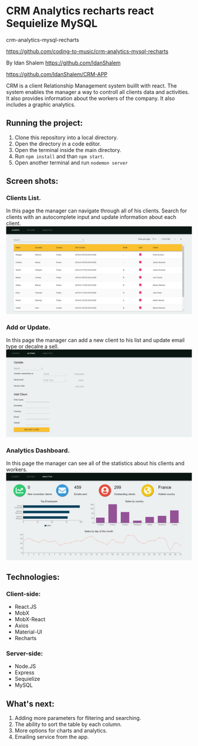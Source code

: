 # CRM Analytics recharts react Sequielize MySQL

crm-analytics-mysql-recharts

https://github.com/coding-to-music/crm-analytics-mysql-recharts

By Idan Shalem https://github.com/IdanShalem

https://github.com/IdanShalem/CRM-APP

CRM is a client Relationship Management system buillt with react. The system enables the manager a way to controll all clients data and activities. It also provides information about the workers of the company. It also includes a graphic analytics.

## Running the project:

1. Clone this repository into a local directory.
2. Open the directory in a code editor.
3. Open the terminal inside the main directory.
4. Run `npm install` and than `npm start`.
5. Open another terminal and run `nodemon server`

## Screen shots:

### Clients List.

In this page the manager can navigate through all of his clients. Search for clients with an autocomplete input and update information about each client.
![alt text](https://github.com/IdanShalem/CRM-APP/blob/master/screenshots/Clients%20list.jpg "Clients list")

### Add or Update.

In this page the manager can add a new client to his list and update email type or decalre a sell.
![alt text](https://github.com/IdanShalem/CRM-APP/blob/master/screenshots/Add%20or%20update%20client.jpg "Add or update")

### Analytics Dashboard.

In this page the manager can see all of the statistics about his clients and workers.
![alt text](https://github.com/IdanShalem/CRM-APP/blob/master/screenshots/Analytics%20dashboard.jpg "Analytics dashboard")

## Technologies:

### Client-side:

- React.JS
- MobX
- MobX-React
- Axios
- Material-UI
- Recharts

### Server-side:

- Node.JS
- Express
- Sequielize
- MySQL

## What's next:

1. Adding more parameters for flitering and searching.
2. The ability to sort the table by each column.
3. More options for charts and analytics.
4. Emailing service from the app.

